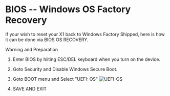 # BIOS -- Windows OS Factory Recovery
If your wish to reset your X1 back to Windows Factory Shipped, here is how it can be done via BIOS OS RECOVERY.

Warning and Preparation

1. Enter BIOS by hiiting ESC/DEL keyboard when you turn on the device.
2. Goto Security and Disable Windows Secure Boot.
3. Goto BOOT menu and Select "UEFI: OS"
![UEFI-OS](https://github.com/davidteosk/Onexplayer-X1-EGPU-Guide/assets/12351598/7c80f85b-bec0-4d91-8137-c07f5136ea66)

5. SAVE AND EXIT
